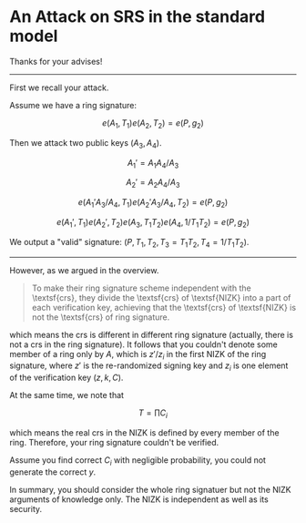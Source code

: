 # An Attack on SRS in the standard model

Thanks for your advises!

---

First we recall your attack.

Assume we have a ring signature:

$$e(A_1,T_1)e(A_2,T_2)=e(P,g_2)$$

Then we attack two public keys $(A_3,A_4)$.

$$A_1'=A_1A_4/A_3$$

$$A_2'=A_2A_4/A_3$$

$$e(A_1'A_3/A_4,T_1)e(A_2'A_3/A_4,T_2)=e(P,g_2)$$

$$e(A_1',T_1)e(A_2',T_2)e(A_3,T_1T_2)e(A_4,1/T_1T_2)=e(P,g_2)$$

We output a "valid" signature: $(P,T_1,T_2,T_3=T_1T_2,T_4=1/T_1T_2)$.

---

However, as we argued in the overview.

> To make their ring signature scheme independent with the \textsf{crs}, they divide the \textsf{crs} of \textsf{NIZK} into a part of each verification key, achieving that the \textsf{crs} of \textsf{NIZK} is not the \textsf{crs} of ring signature.

which means the crs is different in different ring signature (actually, there is not a crs in the ring signature). It follows that you couldn't denote some member of a ring only by $A$, which is $z'/z_i$ in the first NIZK of the ring signature, where $z'$ is the re-randomized signing key and $z_i$ is one element of the verification key $(z,k,C)$.

At the same time, we note that

$$T=\prod C_i$$

which means the real crs in the NIZK is defined by every member of the ring. Therefore, your ring signature couldn't be verified.

Assume you find correct $C_i$ with negligible probability, you could not generate the correct $y$.

In summary, you should consider the whole ring signatuer but not the NIZK arguments of knowledge only. The NIZK is independent as well as its security.